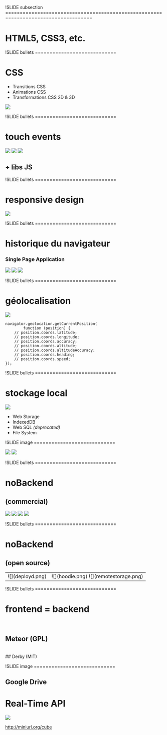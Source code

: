 !SLIDE subsection ====================================================================================

# HTML5, CSS3, etc.

!SLIDE bullets ============================

# CSS

* Transitions CSS
* Animations CSS
* Transformations CSS 2D & 3D

<a href="http://css3.bradshawenterprises.com/transforms/#cubecarousel">![](cube-css.png)</a>

!SLIDE bullets ============================

# touch events

![](touch1.png)
![](touch2.png)
![](touch3.png)

## + libs JS

!SLIDE bullets ============================

# responsive design

![](responsive.png)


!SLIDE bullets ============================

# historique du navigateur

### Single Page Application

![](previous.png)
![](next.png)
![](bookmark.png)


!SLIDE bullets ============================

# géolocalisation

![](location.png)

    navigator.geolocation.getCurrentPosition(
            function (position) {
        // position.coords.latitude;
        // position.coords.longitude;
        // position.coords.accuracy;
        // position.coords.altitude;
        // position.coords.altitudeAccuracy;
        // position.coords.heading;
        // position.coords.speed;
    });


!SLIDE bullets ============================

# stockage local

![](db.png)

* Web Storage
* IndexedDB
* Web SQL _(deprecated)_
* File System


!SLIDE image ============================

![](offline.jpg)
![](sync.png)

!SLIDE bullets ============================

# noBackend
## (commercial)

![](parse.png)
![](firebase.png)
![](backendless.png)
![](kinvey.png)


!SLIDE bullets ============================

# noBackend
## (open source)

<table>
 <tr><td rowspan="2">![](deployd.png)</td></tr>
 <tr><td>![](hoodie.png)
     ![](remotestorage.png)</td></tr>
</table>


!SLIDE bullets ============================

# frontend = backend

<br/>

## <span class="bigger">Meteor</span> <span class="small red">(GPL)</span>
<br/>
## <span class="bigger">Derby</span> <span class="small green">(MIT)</span>


!SLIDE image ============================

## Google Drive
# Real-Time API

![](cube.png)

<span class="biggest bold">http://miniurl.org/cube</span>

